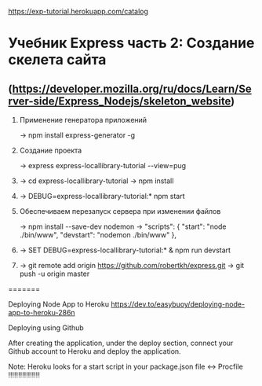 https://exp-tutorial.herokuapp.com/catalog

# Учебник Express часть 2: Создание скелета сайта

## (https://developer.mozilla.org/ru/docs/Learn/Server-side/Express_Nodejs/skeleton_website)

1. Применение генератора приложений

    -> npm install express-generator -g

2. Создание проекта

    -> express express-locallibrary-tutorial --view=pug

3. -> cd express-locallibrary-tutorial
   -> npm install

4. -> DEBUG=express-locallibrary-tutorial:\* npm start

5. Обеспечиваем перезапуск сервера при изменении файлов

    -> npm install --save-dev nodemon
    -> "scripts": {
    "start": "node ./bin/www",
    "devstart": "nodemon ./bin/www"
    },

6. -> SET DEBUG=express-locallibrary-tutorial:\* & npm run devstart

7. -> git remote add origin https://github.com/robertkh/express.git
   -> git push -u origin master

=======

Deploying Node App to Heroku https://dev.to/easybuoy/deploying-node-app-to-heroku-286n

Deploying using Github

After creating the application, under the deploy section, connect your Github account to Heroku and deploy the application.

Note: Heroku looks for a start script in your package.json file <-> Procfile !!!!!!!!!!!!!!!!
